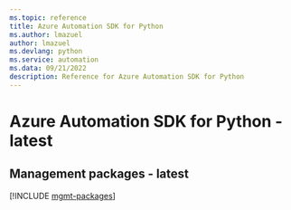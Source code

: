 ```yaml
---
ms.topic: reference
title: Azure Automation SDK for Python
ms.author: lmazuel
author: lmazuel
ms.devlang: python
ms.service: automation
ms.data: 09/21/2022
description: Reference for Azure Automation SDK for Python
---
```

# Azure Automation SDK for Python - latest

## Management packages - latest
[!INCLUDE [mgmt-packages](automation-mgmt-index.md)]